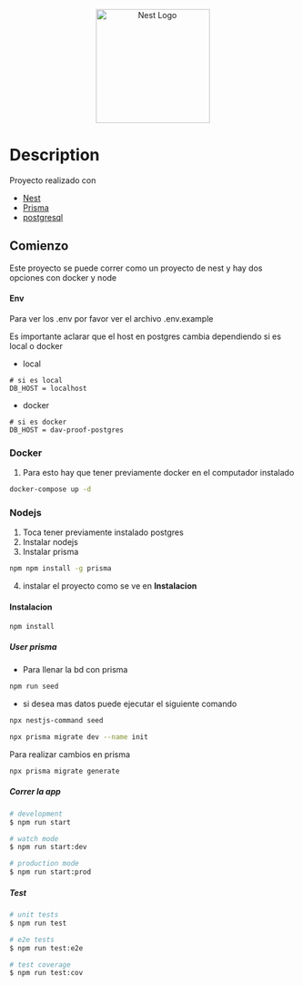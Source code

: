 <p align="center">
  <a href="http://nestjs.com/" target="blank"><img src="https://nestjs.com/img/logo-small.svg" width="200" alt="Nest Logo" /></a>
</p>

# Description

Proyecto realizado con

- [Nest](https://github.com/nestjs/nest)
- [Prisma](https://www.prisma.io/)
- [postgresql](https://www.postgresql.org/)

## Comienzo

Este proyecto se puede correr como un proyecto de nest y hay dos opciones con docker y node

#### Env

Para ver los .env por favor ver el archivo .env.example

Es importante aclarar que el host en postgres cambia dependiendo si es local o docker

- local

```
# si es local
DB_HOST = localhost
```

- docker

```
# si es docker
DB_HOST = dav-proof-postgres
```

### Docker

1. Para esto hay que tener previamente docker en el computador instalado

```bash
docker-compose up -d
```

### Nodejs

1. Toca tener previamente instalado postgres
2. Instalar nodejs
3. Instalar prisma

```bash
npm npm install -g prisma
```

4. instalar el proyecto como se ve en **Instalacion**

#### Instalacion

```bash
npm install
```

##### User prisma

- Para llenar la bd con prisma

```bash
npm run seed
```

- si desea mas datos puede ejecutar el siguiente comando

```bash
npx nestjs-command seed
```

```bash
npx prisma migrate dev --name init
```

Para realizar cambios en prisma

```bash
npx prisma migrate generate
```

##### Correr la app

```bash
# development
$ npm run start

# watch mode
$ npm run start:dev

# production mode
$ npm run start:prod
```

##### Test

```bash
# unit tests
$ npm run test

# e2e tests
$ npm run test:e2e

# test coverage
$ npm run test:cov
```
